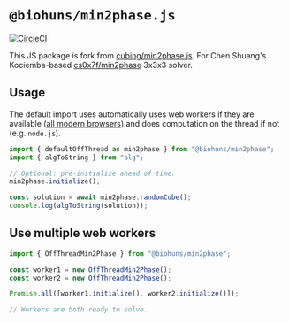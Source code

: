 # `@biohuns/min2phase.js`

[![CircleCI](https://circleci.com/gh/biohuns/min2phase.js.svg?style=svg)](https://circleci.com/gh/biohuns/min2phase.js)

This JS package is fork from [cubing/min2phase.js](https://github.com/cubing/min2phase.js). For Chen Shuang's Kociemba-based [cs0x7f/min2phase](https://github.com/cs0x7f/min2phase) 3x3x3 solver.

## Usage

The default import uses automatically uses web workers if they are available ([all modern browsers](https://caniuse.com/#feat=webworkers)) and does computation on the thread if not (e.g. `node.js`).

```js
import { defaultOffThread as min2phase } from "@biohuns/min2phase";
import { algToString } from "alg";

// Optional: pre-initialize ahead of time.
min2phase.initialize();

const solution = await min2phase.randomCube();
console.log(algToString(solution));
```

## Use multiple web workers

```js
import { OffThreadMin2Phase } from "@biohuns/min2phase";

const worker1 = new OffThreadMin2Phase();
const worker2 = new OffThreadMin2Phase();

Promise.all([worker1.initialize(), worker2.initialize()]);

// Workers are both ready to solve.
```
